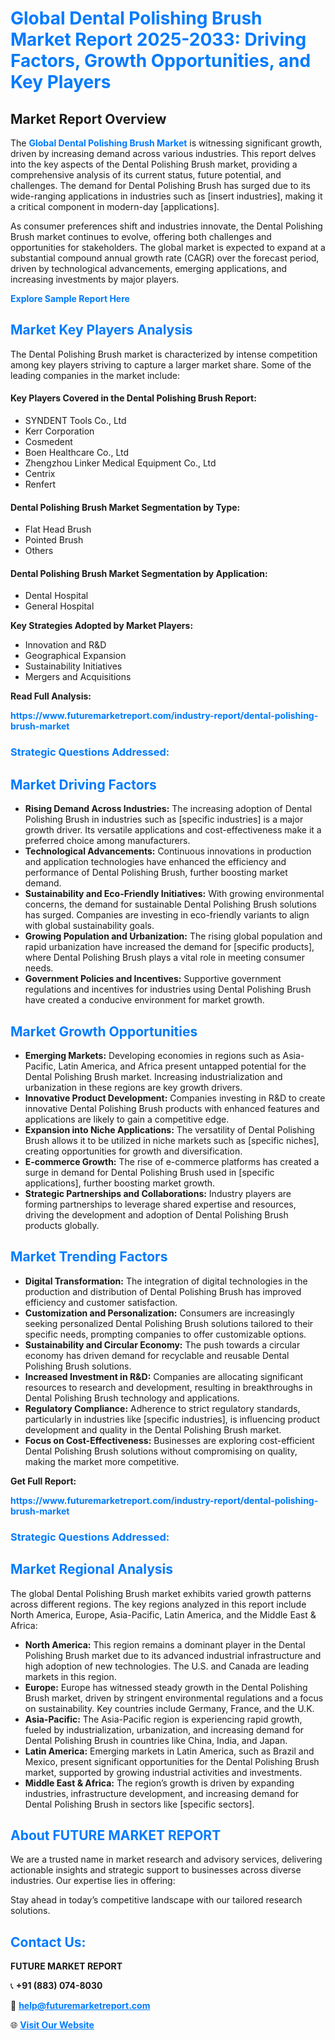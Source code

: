 <h1 style="color: #007BFF;">Global Dental Polishing Brush Market Report 2025-2033: Driving Factors, Growth Opportunities, and Key Players</h1>

<section id="overview">
<h2>Market Report Overview</h2>
<p>The <a href="https://www.futuremarketreport.com/industry-report/dental-polishing-brush-market" style="color: #007BFF; text-decoration: none;"><strong>Global Dental Polishing Brush Market</strong></a> is witnessing significant growth, driven by increasing demand across various industries. This report delves into the key aspects of the Dental Polishing Brush market, providing a comprehensive analysis of its current status, future potential, and challenges. The demand for Dental Polishing Brush has surged due to its wide-ranging applications in industries such as [insert industries], making it a critical component in modern-day [applications].</p>
<p>As consumer preferences shift and industries innovate, the Dental Polishing Brush market continues to evolve, offering both challenges and opportunities for stakeholders. The global market is expected to expand at a substantial compound annual growth rate (CAGR) over the forecast period, driven by technological advancements, emerging applications, and increasing investments by major players.</p>
</section>

<section id="overview">
<p><a href="https://www.futuremarketreport.com/request-sample/reportId=55371" style="color: #007BFF; text-decoration: none;"><strong>Explore Sample Report Here</strong></a></p>
</section>

<section id="key-players">
<h2 style="color: #007BFF;">Market Key Players Analysis</h2>
<p>The Dental Polishing Brush market is characterized by intense competition among key players striving to capture a larger market share. Some of the leading companies in the market include:</p>
<h4>Key Players Covered in the Dental Polishing Brush Report:</h4>
<ul><li>SYNDENT Tools Co., Ltd</li><li>Kerr Corporation</li><li>Cosmedent</li><li>Boen Healthcare Co., Ltd</li><li>Zhengzhou Linker Medical Equipment Co., Ltd</li><li>Centrix</li><li>Renfert</li></ul>
<h4>Dental Polishing Brush Market Segmentation by Type:</h4>
<ul><li>Flat Head Brush</li><li>Pointed Brush</li><li>Others</li></ul>

<h4>Dental Polishing Brush Market Segmentation by Application:</h4>
<ul><li>Dental Hospital</li><li>General Hospital</li></ul>
<p><strong>Key Strategies Adopted by Market Players:</strong></p>
<ul>
<li>Innovation and R&D</li>
<li>Geographical Expansion</li>
<li>Sustainability Initiatives</li>
<li>Mergers and Acquisitions</li>
</ul>
</section>

<section>
<p><strong>Read Full Analysis: </strong></p><a href="https://www.futuremarketreport.com/industry-report/dental-polishing-brush-market" style="color: #007BFF; text-decoration: none;"><strong>https://www.futuremarketreport.com/industry-report/dental-polishing-brush-market</strong></a>
<h3 style="color: #007BFF;">Strategic Questions Addressed:</h3>
</section>

<section id="driving-factors">
<h2 style="color: #007BFF;">Market Driving Factors</h2>
<ul>
<li><strong>Rising Demand Across Industries:</strong> The increasing adoption of Dental Polishing Brush in industries such as [specific industries] is a major growth driver. Its versatile applications and cost-effectiveness make it a preferred choice among manufacturers.</li>
<li><strong>Technological Advancements:</strong> Continuous innovations in production and application technologies have enhanced the efficiency and performance of Dental Polishing Brush, further boosting market demand.</li>
<li><strong>Sustainability and Eco-Friendly Initiatives:</strong> With growing environmental concerns, the demand for sustainable Dental Polishing Brush solutions has surged. Companies are investing in eco-friendly variants to align with global sustainability goals.</li>
<li><strong>Growing Population and Urbanization:</strong> The rising global population and rapid urbanization have increased the demand for [specific products], where Dental Polishing Brush plays a vital role in meeting consumer needs.</li>
<li><strong>Government Policies and Incentives:</strong> Supportive government regulations and incentives for industries using Dental Polishing Brush have created a conducive environment for market growth.</li>
</ul>
</section>

<section id="growth-opportunities">
<h2 style="color: #007BFF;">Market Growth Opportunities</h2>
<ul>
<li><strong>Emerging Markets:</strong> Developing economies in regions such as Asia-Pacific, Latin America, and Africa present untapped potential for the Dental Polishing Brush market. Increasing industrialization and urbanization in these regions are key growth drivers.</li>
<li><strong>Innovative Product Development:</strong> Companies investing in R&D to create innovative Dental Polishing Brush products with enhanced features and applications are likely to gain a competitive edge.</li>
<li><strong>Expansion into Niche Applications:</strong> The versatility of Dental Polishing Brush allows it to be utilized in niche markets such as [specific niches], creating opportunities for growth and diversification.</li>
<li><strong>E-commerce Growth:</strong> The rise of e-commerce platforms has created a surge in demand for Dental Polishing Brush used in [specific applications], further boosting market growth.</li>
<li><strong>Strategic Partnerships and Collaborations:</strong> Industry players are forming partnerships to leverage shared expertise and resources, driving the development and adoption of Dental Polishing Brush products globally.</li>
</ul>
</section>

<section id="trending-factors">
<h2 style="color: #007BFF;">Market Trending Factors</h2>
<ul>
<li><strong>Digital Transformation:</strong> The integration of digital technologies in the production and distribution of Dental Polishing Brush has improved efficiency and customer satisfaction.</li>
<li><strong>Customization and Personalization:</strong> Consumers are increasingly seeking personalized Dental Polishing Brush solutions tailored to their specific needs, prompting companies to offer customizable options.</li>
<li><strong>Sustainability and Circular Economy:</strong> The push towards a circular economy has driven demand for recyclable and reusable Dental Polishing Brush solutions.</li>
<li><strong>Increased Investment in R&D:</strong> Companies are allocating significant resources to research and development, resulting in breakthroughs in Dental Polishing Brush technology and applications.</li>
<li><strong>Regulatory Compliance:</strong> Adherence to strict regulatory standards, particularly in industries like [specific industries], is influencing product development and quality in the Dental Polishing Brush market.</li>
<li><strong>Focus on Cost-Effectiveness:</strong> Businesses are exploring cost-efficient Dental Polishing Brush solutions without compromising on quality, making the market more competitive.</li>
</ul>
</section>

<section>
<p><strong>Get Full Report: </strong></p><a href="https://www.futuremarketreport.com/industry-report/dental-polishing-brush-market" style="color: #007BFF; text-decoration: none;"><strong>https://www.futuremarketreport.com/industry-report/dental-polishing-brush-market</strong></a>
<h3 style="color: #007BFF;">Strategic Questions Addressed:</h3>
</section>


<section id="regional-analysis">
<h2 style="color: #007BFF;">Market Regional Analysis</h2>
<p>The global Dental Polishing Brush market exhibits varied growth patterns across different regions. The key regions analyzed in this report include North America, Europe, Asia-Pacific, Latin America, and the Middle East & Africa:</p>
<ul>
<li><strong>North America:</strong> This region remains a dominant player in the Dental Polishing Brush market due to its advanced industrial infrastructure and high adoption of new technologies. The U.S. and Canada are leading markets in this region.</li>
<li><strong>Europe:</strong> Europe has witnessed steady growth in the Dental Polishing Brush market, driven by stringent environmental regulations and a focus on sustainability. Key countries include Germany, France, and the U.K.</li>
<li><strong>Asia-Pacific:</strong> The Asia-Pacific region is experiencing rapid growth, fueled by industrialization, urbanization, and increasing demand for Dental Polishing Brush in countries like China, India, and Japan.</li>
<li><strong>Latin America:</strong> Emerging markets in Latin America, such as Brazil and Mexico, present significant opportunities for the Dental Polishing Brush market, supported by growing industrial activities and investments.</li>
<li><strong>Middle East & Africa:</strong> The region’s growth is driven by expanding industries, infrastructure development, and increasing demand for Dental Polishing Brush in sectors like [specific sectors].</li>
</ul>
</section>

<footer>
<h2 style="color: #007BFF;">About FUTURE MARKET REPORT</h2>
<p>We are a trusted name in market research and advisory services, delivering actionable insights and strategic support to businesses across diverse industries. Our expertise lies in offering:</p>

<p>Stay ahead in today’s competitive landscape with our tailored research solutions.</p>

<h2 style="color: #007BFF;">Contact Us:</h2>
<p><strong>FUTURE MARKET REPORT</strong></p>
<p>📞 <strong>+91 (883) 074-8030</strong></p>
<p>📧 <strong><a href="mailto:help@futuremarketreport.com" style="color: #007BFF;">help@futuremarketreport.com</a></strong></p>
<p>🌐 <strong><a href="https://www.futuremarketreport.com/" style="color: #007BFF;">Visit Our Website</a></strong></p>
</footer>